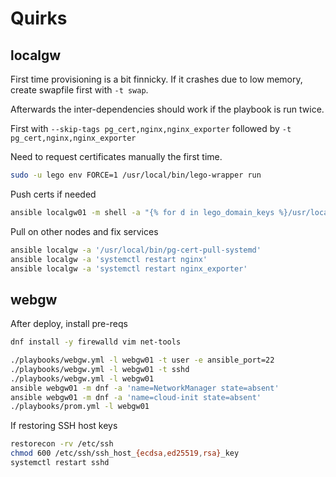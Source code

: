 # Quirks

## localgw

First time provisioning is a bit finnicky. If it crashes due to low memory, create swapfile first with `-t swap`.

Afterwards the inter-dependencies should work if the playbook is run twice.

First with `--skip-tags pg_cert,nginx,nginx_exporter` followed by `-t pg_cert,nginx,nginx_exporter`

Need to request certificates manually the first time.

```sh
sudo -u lego env FORCE=1 /usr/local/bin/lego-wrapper run

```
Push certs if needed
```sh
ansible localgw01 -m shell -a "{% for d in lego_domain_keys %}/usr/local/bin/pg-cert-push --name {{ domains[d] }} --public-key /etc/lego/certificates/{{ domains[d] }}.crt --private-key /etc/lego/certificates/{{ domains[d] }}.key --chain /etc/lego/certificates/{{ domains[d] }}.issuer.crt; {% endfor %}"
```

Pull on other nodes and fix services

```sh
ansible localgw -a '/usr/local/bin/pg-cert-pull-systemd'
ansible localgw -a 'systemctl restart nginx'
ansible localgw -a 'systemctl restart nginx_exporter'
```

## webgw

After deploy, install pre-reqs

```sh
dnf install -y firewalld vim net-tools
```

```sh
./playbooks/webgw.yml -l webgw01 -t user -e ansible_port=22
./playbooks/webgw.yml -l webgw01 -t sshd
./playbooks/webgw.yml -l webgw01
ansible webgw01 -m dnf -a 'name=NetworkManager state=absent'
ansible webgw01 -m dnf -a 'name=cloud-init state=absent'
./playbooks/prom.yml -l webgw01
```

If restoring SSH host keys

```sh
restorecon -rv /etc/ssh
chmod 600 /etc/ssh/ssh_host_{ecdsa,ed25519,rsa}_key
systemctl restart sshd
```
